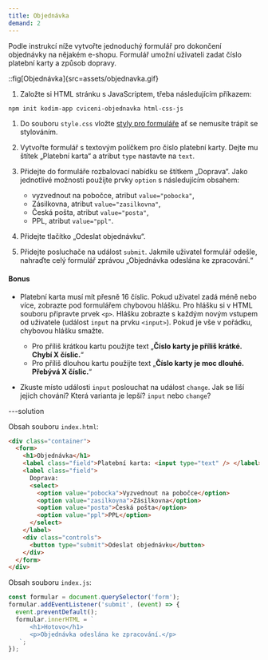 ```yaml
---
title: Objednávka
demand: 2
---
```


Podle instrukcí níže vytvořte jednoduchý formulář pro dokončení objednávky na nějakém e-shopu. Formulář umožní uživateli zadat číslo platební karty a způsob dopravy.

::fig[Objednávka]{src=assets/objednavka.gif}

1. Založte si HTML stránku s JavaScriptem, třeba následujícím příkazem:
  ```sh
  npm init kodim-app cviceni-objednavka html-css-js
  ```
1. Do souboru `style.css` vložte [styly pro formuláře](https://raw.githubusercontent.com/Czechitas-podklady-WEB/formulare/main/style.css) ať se nemusíte trápit se stylováním.
1. Vytvořte formulář s textovým políčkem pro číslo platební karty. Dejte mu štítek „Platební karta“ a atribut `type` nastavte na `text`.
1. Přidejte do formuláře rozbalovací nabídku se štítkem „Doprava“. Jako jednotlivé možnosti použijte prvky `option` s následujícím obsahem:

   - vyzvednout na pobočce, atribut `value="pobocka"`,
   - Zásilkovna, atribut `value="zasilkovna"`,
   - Česká pošta, atribut `value="posta"`,
   - PPL, atribut `value="ppl"`.

1. Přidejte tlačítko „Odeslat objednávku“.
1. Přidejte posluchače na událost `submit`. Jakmile uživatel formulář odešle, nahraďte celý formulář zprávou „Objednávka odeslána ke zpracování.“

#### Bonus

- Platební karta musí mít přesně 16 číslic. Pokud uživatel zadá méně nebo více, zobrazte pod formulářem chybovou hlášku. Pro hlášku si v HTML souboru připravte prvek `<p>`. Hlášku zobrazte s každým novým vstupem od uživatele (událost `input` na prvku `<input>`). Pokud je vše v pořádku, chybovou hlášku smažte.

  - Pro příliš krátkou kartu použijte text „**Číslo karty je příliš krátké. Chybí X číslic.**“
  - Pro příliš dlouhou kartu použijte text „**Číslo karty je moc dlouhé. Přebývá X číslic.**“

- Zkuste místo události `input` poslouchat na událost `change`. Jak se liší jejich chování? Která varianta je lepší? `input` nebo `change`?

---solution

Obsah souboru `index.html`:

```html
<div class="container">
  <form>
    <h1>Objednávka</h1>
    <label class="field">Platební karta: <input type="text" /> </label>
    <label class="field">
      Doprava:
      <select>
        <option value="pobocka">Vyzvednout na pobočce</option>
        <option value="zasilkovna">Zásilkovna</option>
        <option value="posta">Česká pošta</option>
        <option value="ppl">PPL</option>
      </select>
    </label>
    <div class="controls">
      <button type="submit">Odeslat objednávku</button>
    </div>
  </form>
</div>
```

Obsah souboru `index.js`:

```js
const formular = document.querySelector('form');
formular.addEventListener('submit', (event) => {
  event.preventDefault();
  formular.innerHTML = `
      <h1>Hotovo</h1>
      <p>Objednávka odeslána ke zpracování.</p>
   `;
});
```

